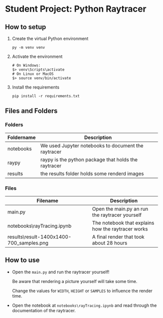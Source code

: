 # Student Project: Python Raytracer

## How to setup

1. Create the virtual Python environment
   
   ```shell
   py -m venv venv
   ```

2. Activate the environment
   
   ```shell
   # On Windows:
   $> venv\Scripts\activate
   # On Linux or MacOS
   $> source venv/bin/activate
   ```

3. Install the requirements
   
   ```
   pip install -r requirements.txt
   ```

## Files and Folders

### Folders

| Foldername | Description                                          |
| ---------- | ---------------------------------------------------- |
| notebooks  | We used Jupyter notebooks to document the raytracer  |
| raypy      | raypy is the python package that holds the raytracer |
| results    | the results folder holds some renderd images         |

### Files

| Filename                                 | Description                                        |
| ---------------------------------------- | -------------------------------------------------- |
| main.py                                  | Open the main.py an run the raytracer yourself     |
| notebooks\rayTracing.ipynb               | The notebook that explains how the raytracer works |
| results\result-1400x1400-700_samples.png | A final render that took about 28 hours            |

## How to use

- Open the `main.py` and run the raytracer yourself!
  
  Be aware that rendering a picture yourself will take some time. 
  
  Change the values for `WIDTH`, `HEIGHT` or `SAMPLES` to influence the render time.
- Open the notebook at `notebooks\rayTracing.ipynb` and read through the documentation of the raytracer.


